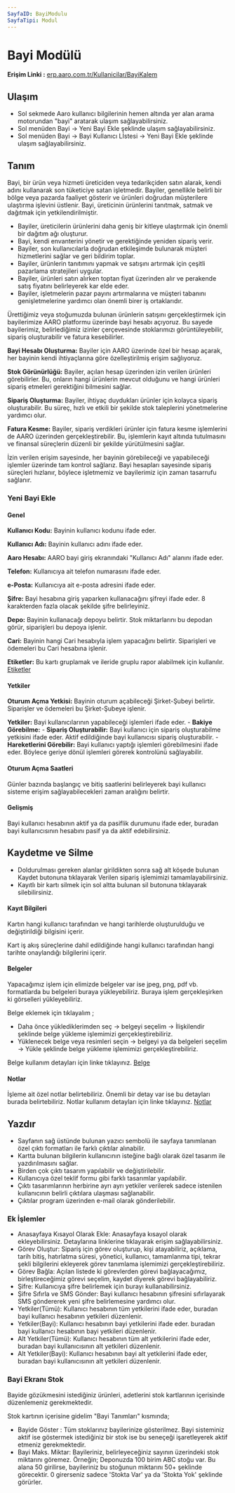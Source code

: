 ```yaml
---
SayfaID: BayiModulu
SayfaTipi: Modul
---
```


# Bayi Modülü

**Erişim Linki :** [erp.aaro.com.tr/Kullanicilar/BayiKalem](erp.aaro.com.tr/Kullanicilar/BayiKalem)

## Ulaşım 

- Sol sekmede Aaro kullanıcı bilgilerinin hemen altında yer alan arama motorundan "bayi" aratarak ulaşım sağlayabilirsiniz.
- Sol menüden Bayi -> Yeni Bayi Ekle şeklinde ulaşım sağlayabilirsiniz. 
- Sol menüden Bayi -> Bayi Kullanıcı Lİstesi -> Yeni Bayi Ekle şeklinde ulaşım sağlayabilirsiniz.

## Tanım

Bayi, bir ürün veya hizmeti üreticiden veya tedarikçiden satın alarak, kendi adını kullanarak son tüketiciye satan işletmedir. 
Bayiler, genellikle belirli bir bölge veya pazarda faaliyet gösterir ve ürünleri doğrudan müşterilere ulaştırma işlevini üstlenir. 
Bayi, üreticinin ürünlerini tanıtmak, satmak ve dağıtmak için yetkilendirilmiştir.

- Bayiler, üreticilerin ürünlerini daha geniş bir kitleye ulaştırmak için önemli bir dağıtım ağı oluşturur.
- Bayi, kendi envanterini yönetir ve gerektiğinde yeniden sipariş verir.
- Bayiler, son kullanıcılarla doğrudan etkileşimde bulunarak müşteri hizmetlerini sağlar ve geri bildirim toplar.
- Bayiler, ürünlerin tanıtımını yapmak ve satışını artırmak için çeşitli pazarlama stratejileri uygular.
- Bayiler, ürünleri satın alırken toptan fiyat üzerinden alır ve perakende satış fiyatını belirleyerek kar elde eder.
- Bayiler, işletmelerin pazar payını artırmalarına ve müşteri tabanını genişletmelerine yardımcı olan önemli birer iş ortaklarıdır.


Ürettiğimiz veya stoğumuzda bulunan ürünlerin satışını gerçekleştirmek için bayilerimize AARO platformu üzerinde bayi hesabı açıyoruz. 
Bu sayede bayilerimiz, belirlediğimiz izinler çerçevesinde stoklarımızı görüntüleyebilir, sipariş oluşturabilir ve fatura kesebilirler.

**Bayi Hesabı Oluşturma:** Bayiler için AARO üzerinde özel bir hesap açarak, her bayinin kendi ihtiyaçlarına göre özelleştirilmiş erişim sağlıyoruz.

**Stok Görünürlüğü:** Bayiler, açılan hesap üzerinden izin verilen ürünleri görebilirler. Bu, onların hangi ürünlerin mevcut olduğunu ve hangi ürünleri sipariş etmeleri gerektiğini bilmesini sağlar.

**Sipariş Oluşturma:** Bayiler, ihtiyaç duydukları ürünler için kolayca sipariş oluşturabilir. Bu süreç, hızlı ve etkili bir şekilde stok taleplerini yönetmelerine yardımcı olur.

**Fatura Kesme:** Bayiler, sipariş verdikleri ürünler için fatura kesme işlemlerini de AARO üzerinden gerçekleştirebilir. 
Bu, işlemlerin kayıt altında tutulmasını ve finansal süreçlerin düzenli bir şekilde yürütülmesini sağlar.

İzin verilen erişim sayesinde, her bayinin görebileceği ve yapabileceği işlemler üzerinde tam kontrol sağlarız.
Bayi hesapları sayesinde sipariş süreçleri hızlanır, böylece işletmemiz ve bayilerimiz için zaman tasarrufu sağlanır.


### Yeni Bayi Ekle 

#### Genel

**Kullanıcı Kodu:** Bayinin kullanıcı kodunu ifade eder.

**Kullanıcı Adı:** Bayinin kullanıcı adını ifade eder.

**Aaro Hesabı:** AARO bayi giriş ekranındaki "Kullanıcı Adı" alanını ifade eder.

**Telefon:** Kullanıcıya ait telefon numarasını ifade eder.

**e-Posta:** Kullanıcıya ait e-posta adresini ifade eder.

**Şifre:** Bayi hesabına giriş yaparken kullanacağını şifreyi ifade eder. 8 karakterden fazla olacak şekilde şifre belirleyiniz.

**Depo:** Bayinin kullanacağı depoyu belirtir. Stok miktarlarını bu depodan görür, siparişleri bu depoya işlenir.

**Cari:** Bayinin hangi Cari hesabıyla işlem yapacağını belirtir. Siparişleri ve ödemeleri bu Cari hesabına işlenir.

**Etiketler:** Bu kartı gruplamak ve ileride gruplu rapor alabilmek için kullanılır. [Etiketler](../TemelOzellikler/Etiketler.md)

#### Yetkiler

**Oturum Açma Yetkisi:** Bayinin oturum açabileceği Şirket-Şubeyi belirtir. Siparişler ve ödemeleri bu Şirket-Şubeye işlenir.

**Yetkiler:** Bayi kullanıcılarının yapabileceği işlemleri ifade eder. 
	- **Bakiye Görebilme:** 
	- **Sipariş Oluşturabilir:** Bayi kullanıcı için sipariş oluşturabilme yetkisini ifade eder. Aktif edildiğinde bayi kullanıcısı sipariş oluşturabilir.
	- **Hareketlerini Görebilir:** Bayi kullanıcı yaptığı işlemleri görebilmesini ifade eder. Böylece geriye dönül işlemleri görerek kontrolünü sağlayabilir.

#### Oturum Açma Saatleri

Günler bazında başlangıç ve bitiş saatlerini belirleyerek bayi kullanıcı sisteme erişim sağlayabilecekleri zaman aralığını belirtir.

#### Gelişmiş

Bayi kullanıcı hesabının aktif ya da pasiflik durumunu ifade eder, buradan bayi kullanıcısının hesabını pasif ya da aktif edebilirsiniz.

## Kaydetme ve Silme

- Doldurulması gereken alanlar girildikten sonra sağ alt köşede bulunan Kaydet butonuna tıklayarak Verilen sipariş işlemimizi tamamlayabilirsiniz.
- Kayıtlı bir kartı silmek için sol altta bulunan sil butonuna tıklayarak silebilirsiniz.

#### Kayıt Bilgileri

Kartın hangi kullanıcı tarafından ve hangi tarihlerde oluşturulduğu ve değiştirildiği bilgisini içerir.

Kart iş akış süreçlerine dahil edildiğinde hangi kullanıcı tarafından hangi tarihte onaylandığı bilgilerini içerir. 

#### Belgeler

Yapacağımız işlem için elimizde belgeler var ise jpeg, png, pdf vb. formatlarda bu belgeleri buraya yükleyebiliriz.
Buraya işlem gerçekleşirken ki görselleri yükleyebiliriz.

Belge eklemek için tıklayalım ;

- Daha önce yüklediklerimden seç -> belgeyi seçelim -> İlişkilendir şeklinde belge yükleme işlemimizi gerçekleştirebiliriz.
- Yüklenecek belge veya resimleri seçin -> belgeyi ya da belgeleri seçelim -> Yükle şeklinde belge yükleme işlemimizi gerçekleştirebiliriz.

Belge kullanım detayları için linke tıklayınız. [Belge](../TemelOzellikler/Belgeler.md)

#### Notlar 

İşleme ait özel notlar belirtebiliriz. 
Önemli bir detay var ise bu detayları burada belirtebiliriz.
Notlar kullanım detayları için linke tıklayınız. [Notlar](../TemelOzellikler/Notlar.md)

## Yazdır

- Sayfanın sağ üstünde bulunan yazıcı sembolü ile sayfaya tanımlanan özel çıktı formatları ile farklı çıktılar alınabilir. 
- Kartta bulunan bilgilerin kullanıcının isteğine bağlı olarak özel tasarım ile yazdırılmasını sağlar.
- Birden çok çıktı tasarım yapılabilir ve değiştirilebilir.
- Kullanıcıya özel teklif formu gibi farklı tasarımlar yapılabilir.
- Çıktı tasarımlarının herbirine ayrı ayrı yetkiler verilerek sadece istenilen kullanıcının belirli çıktılara ulaşması sağlanabilir.
- Çıktılar program üzerinden e-mail olarak gönderilebilir. 

### Ek İşlemler

- Anasayfaya Kısayol Olarak Ekle: Anasayfaya kısayol olarak ekleyebilirsiniz. Detaylarına linklerine tıklayarak erişim sağlayabilirsiniz.
- Görev Oluştur: Sipariş için görev oluşturup, kişi atayabiliriz, açıklama, tarih bitiş, hatırlatma süresi, yönetici, kullanıcı, tamamlanma tipi, tekrar şekli bilgilerini ekleyerek görev tanımlama işlemimizi gerçekleştirebiliriz.
- Görev Bağla: Açılan listede ki görevlerden görevi bağlayacağımız, birleştireceğimiz görevi seçelim, kaydet diyerek görevi bağlayabiliriz.
- Şifre: Kullanıcıya şifre belirlemek için burayı kullanabilirsiniz.
- Şifre Sıfırla ve SMS Gönder: Bayi kullanıcı hesabının şifresini sıfırlayarak SMS göndererek yeni şifre belirlemesine yardımcı olur.
- Yetkiler(Tümü): Kullanıcı hesabının tüm yetkilerini ifade eder, buradan bayi kullanıcı hesabının yetkileri düzenlenir.
- Yetkiler(Bayi): Kullanıcı hesabının bayi yetkilerini ifade eder. buradan bayi kullanıcı hesabının bayi yetkileri düzenlenir.
- Alt Yetkiler(Tümü): Kullanıcı hesabının tüm alt yetkilerini ifade eder, buradan bayi kullanıcısının alt yetkileri düzenlenir.
- Alt Yetkiler(Bayi): Kullanıcı hesabının bayi alt yetkilerini ifade eder, buradan bayi kullanıcısının alt yetkileri düzenlenir.

### Bayi Ekranı Stok 

Bayide gözükmesini istediğiniz ürünleri, adetlerini stok kartlarının içerisinde düzenlemeniz gerekmektedir.

Stok kartının içerisine gidelim "Bayi Tanımları" kısmında;
- Bayide Göster : Tüm stoklarınız bayilerinize gösterilmez. Bayi sisteminiz aktif ise göstermek istediğiniz bir stok ise bu seneçeği işaretleyerek aktif etmeniz gerekmektedir.
- Bayi Maks. Miktar: Bayileriniz, belirleyeceğiniz sayının üzerindeki stok miktarını göremez. Örneğin; Deponuzda 100 birim ABC stoğu var.
Bu alana 50 girilirse, bayileriniz bu stoğunun miktarını 50+ şeklinde görecektir. 0 girerseniz sadece 'Stokta Var' ya da 'Stokta Yok' şeklinde görürler.













